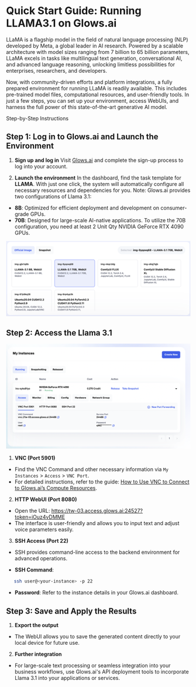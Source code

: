 # Quick Start Guide: Running LLAMA3.1 on Glows.ai

LLaMA is a flagship model in the field of natural language processing (NLP) developed by Meta, a global leader in AI research. Powered by a scalable architecture with model sizes ranging from 7 billion to 65 billion parameters, LLaMA excels in tasks like multilingual text generation, conversational AI, and advanced language reasoning, unlocking limitless possibilities for enterprises, researchers, and developers.

Now, with community-driven efforts and platform integrations, a fully prepared environment for running LLaMA is readily available. This includes pre-trained model files, computational resources, and user-friendly tools. In just a few steps, you can set up your environment, access WebUIs, and harness the full power of this state-of-the-art generative AI model.

Step-by-Step Instructions
## Step 1: Log in to Glows.ai and Launch the Environment
1. **Sign up and log in**
Visit [Glows.ai](https://glows.ai/) and complete the sign-up process to log into your account.

2. **Launch the environment**
In the dashboard, find the task template for **LLAMA**. With just one click, the system will automatically configure all necessary resources and dependencies for you.
  Note: Glows.ai provides two configurations of Llama 3.1:
  - **8B**: Optimized for efficient deployment and development on consumer-grade GPUs.
  - **70B**: Designed for large-scale AI-native applications. To utilize the 70B configuration, you need at least 2 Unit Qty NVIDIA GeForce RTX 4090 GPUs.

![Llama3.1](../tutorials-images/06.LLAMA3.1/01.Llama3.1.png)

## Step 2: Access the Llama 3.1
![MyInstance](../tutorials-images/06.LLAMA3.1/02.MyInstance.png)

1. **VNC (Port 5901)**
  - Find the VNC Command and other necessary information via `My Instances` > `Access` > `VNC Port`.
  - For detailed instructions, refer to the guide: [How to Use VNC to Connect to Glows.ai’s Compute Resources](https://docs.glows.ai/tutorials/vnc).

2. **HTTP WebUI (Port 8080)**
  - Open the URL: https://tw-03.access.glows.ai:24527?token=iOuz4vDMME
  - The interface is user-friendly and allows you to input text and adjust voice parameters easily.

3. **SSH Access (Port 22)**
  - SSH provides command-line access to the backend environment for advanced operations.

  - **SSH Command**:
```bash
   ssh user@<your-instance> -p 22
```

  - **Password**: Refer to the instance details in your Glows.ai dashboard.

## Step 3: Save and Apply the Results
1. **Export the output**
  - The WebUI allows you to save the generated content directly to your local device for future use.
2. **Further integration**
  - For large-scale text processing or seamless integration into your business workflows, use Glows.ai's API deployment tools to incorporate Llama 3.1 into your applications or services.
